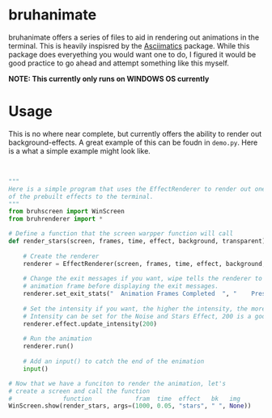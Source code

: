 # bruhanimate
bruhanimate offers a series of files to aid in rendering out animations in the terminal. This is heavily inspisred by the <a href="https://github.com/peterbrittain/asciimatics">Asciimatics</a> package. While this package does everyething you would want one to do, I figured it would be good practice to go ahead and attempt something like this myself.

**NOTE: This currently only runs on WINDOWS OS currently**

# Usage
This is no where near complete, but currently offers the ability to render out background-effects. A great example of this can be foudn in `demo.py`. Here is a what a simple example might look like. <br/><br/>
```py

"""
Here is a simple program that uses the EffectRenderer to render out one
of the prebuilt effects to the terminal.
"""
from bruhscreen import WinScreen
from bruhrenderer import *

# Define a function that the screen warpper function will call
def render_stars(screen, frames, time, effect, background, transparent):
    
    # Create the renderer
    renderer = EffectRenderer(screen, frames, time, effect, background, transparent)
    
    # Change the exit messages if you want, wipe tells the renderer to wipe the final
    # animation frame before displaying the exit messages.
    renderer.set_exit_stats("  Animation Frames Completed  ", "    Press [Enter] to leave    ", wipe=True)
    
    # Set the intensity if you want, the higher the intensity, the more stars.
    # Intensity can be set for the Noise and Stars Effect, 200 is a good spot.
    renderer.effect.update_intensity(200)
    
    # Run the animation
    renderer.run()
    
    # Add an input() to catch the end of the enimation
    input()

# Now that we have a funciton to render the animation, let's
# create a screen and call the function
#              function            fram  time  effect   bk   img
WinScreen.show(render_stars, args=(1000, 0.05, "stars", " ", None))

```
